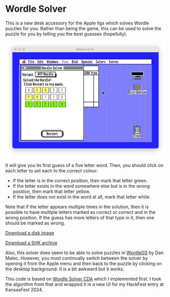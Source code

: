 #  Wordle Solver

This is a new desk accessory for the Apple IIgs which solves Wordle puzzles for you.  Rather than being the game, this can be used to solve the puzzle for you by telling you the best guesses (hopefully).

![Wordle Solver Screenshot](/wordlesolvenda.png "Wordle Solver Screenshot")

It will give you its first guess of a five letter word.  Then, you should click on each letter to set each to the correct colour:
* If the letter is in the correct position, then mark that letter green.
* If the letter exists in the word somewhere else but is in the wrong position, then mark that letter yellow.
* If the letter does not exist in the word at all, mark that letter white.

Note that if the letter appears multiple times in the solution, then it is possible to have multiple letters marked as correct or correct and in the wrong position.  If the guess has more
letters of that type in it, then one should be marked as wrong.

[Download a disk image](https://github.com/jeremysrand/wordlesolvenda/releases/download/1.0/wordlesolvenda.2mg)

[Download a SHK archive](https://github.com/jeremysrand/wordlesolvenda/releases/download/1.0/wordlesolvenda.shk)

Also, this solver does seem to be able to solve puzzles in [WordleGS](https://github.com/dmalec/Wordle.GS) by Dan Malec.  However, you must continually switch between the solver by opening
it from the Apple menu and then back to the puzzle by clicking on the desktop background.  It is a bit awkward but it works.

This code is based on [Wordle Solver CDA](https://github.com/jeremysrand/wordlesolve) which I implemented first.  I took the algorithm from that and wrapped it in a new UI for my
HackFest entry at KansasFest 2024.
